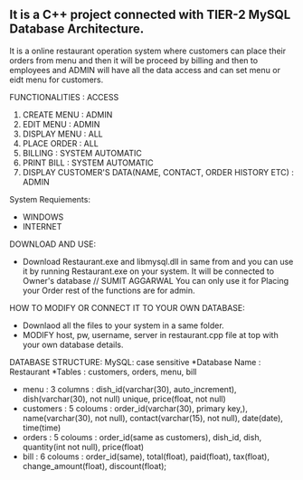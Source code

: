 It is a C++ project connected with TIER-2 MySQL Database Architecture.
----------------------------------------------------------------
It is a online restaurant operation system where customers can place their orders from menu and then it will be proceed by billing and then to employees and ADMIN will have all the data access and can set menu or eidt menu for customers.

FUNCTIONALITIES : ACCESS
1) CREATE MENU : ADMIN
2) EDIT MENU : ADMIN
3) DISPLAY MENU : ALL
4) PLACE ORDER : ALL
5) BILLING : SYSTEM AUTOMATIC
6) PRINT BILL : SYSTEM AUTOMATIC
7) DISPLAY CUSTOMER'S DATA(NAME, CONTACT, ORDER HISTORY ETC) : ADMIN


System Requiements:
* WINDOWS
* INTERNET

DOWNLOAD AND USE: 
* Download Restaurant.exe and libmysql.dll in same from and you can use it by running Restaurant.exe on your system.
It will be connected to Owner's database // SUMIT AGGARWAL
You can only use it for Placing your Order rest of the functions are for admin. 

HOW TO MODIFY OR CONNECT IT TO YOUR OWN DATABASE:
* Downlaod all the files to your system in a same folder.
* MODIFY host, pw, username, server in restaurant.cpp file at top with your own database details.

DATABASE STRUCTURE: MySQL: case sensitive
*Database Name : Restaurant
*Tables : customers, orders, menu, bill

* menu : 3 columns : dish_id(varchar(30), auto_increment), dish(varchar(30), not null) unique, price(float, not null)
* customers : 5 coloums : order_id(varchar(30), primary key,), name(varchar(30), not null),  contact(varchar(15), not null), date(date), time(time)
* orders : 5 coloums : order_id(same as customers), dish_id, dish, quantity(int not null), price(float)
* bill : 6 coloums : order_id(same), total(float), paid(float), tax(float), change_amount(float), discount(float);

